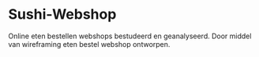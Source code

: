 # Sushi-Webshop
Online eten bestellen webshops bestudeerd en geanalyseerd.
Door middel van wireframing eten bestel webshop ontworpen.
